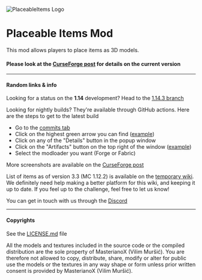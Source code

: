 ![PlaceableItems Logo](https://i.imgur.com/IIccIS8.png)

# Placeable Items Mod
This mod allows players to place items as 3D models.

#### Please look at the [CurseForge post](https://minecraft.curseforge.com/projects/placeable-items) for details on the current version

____

#### Random links & info

Looking for a status on the **1.14** development? Head to the [1.14.3 branch](https://github.com/Ferdzz/PlaceableItems/tree/1.14.3)

Looking for nightly builds? They're available through GitHub actions. Here are the steps to get to the latest build
 - Go to the [commits tab](https://github.com/Ferdzz/PlaceableItems/commits/) 
 - Click on the highest green arrow you can find ([example](https://ferdz.needs-to-s.top/wZEYC12.png))
 - Click on any of the "Details" button in the popup window
 - Click on the "Artifacts" button on the top right of the window ([example](https://ferdz.needs-to-s.top/5Grh2tn.png))
 - Select the modloader you want (Forge or Fabric)

More screenshots are available on the [CurseForge post](https://www.curseforge.com/minecraft/mc-mods/placeable-items/screenshots)

List of items as of version 3.3 (MC 1.12.2) is available on the [temporary wiki](http://ferdzz.github.io/PlaceableItems/). We definitely need help making a better platform for this wiki, and keeping it up to date. If you feel up to the challenge, feel free to let us know! 

You can get in touch with us through the [Discord](https://discordapp.com/invite/nHv7srK)
____

#### Copyrights

See the [LICENSE.md](LICENSE.md) file

All the models and textures included in the source code or the compiled distribution are the sole property of MasterianoX (Vilim Muršić). You are therefore not allowed to copy, distribute, share, modify or alter for public use the models or the textures in any way shape or form unless prior written consent is provided by MasterianoX (Vilim Muršić).
